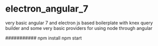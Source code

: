 # electron_angular_7
very basic angular 7 and electron js based boilerplate with knex query builder and some very basic providers for using node through  angular 

###########
npm install
npm start 
